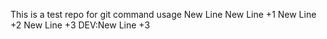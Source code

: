 This is a test repo for git command usage
New Line
New Line +1
New Line +2
New Line +3
DEV:New Line +3